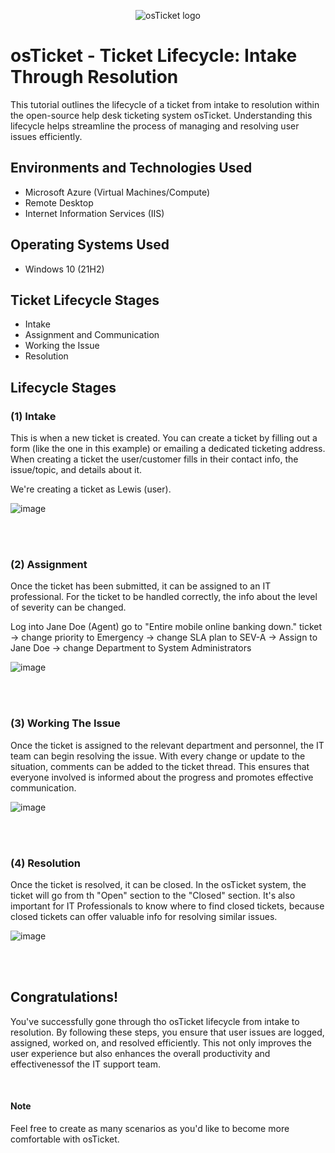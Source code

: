<p align="center">
<img src="https://i.imgur.com/Clzj7Xs.png" alt="osTicket logo"/>
</p>

<h1>osTicket - Ticket Lifecycle: Intake Through Resolution</h1>
This tutorial outlines the lifecycle of a ticket from intake to resolution within the open-source help desk ticketing system osTicket.  Understanding this lifecycle helps streamline the process of managing and resolving user issues efficiently.<br />



<h2>Environments and Technologies Used</h2>

- Microsoft Azure (Virtual Machines/Compute)
- Remote Desktop
- Internet Information Services (IIS)

<h2>Operating Systems Used </h2>

- Windows 10</b> (21H2)

<h2>Ticket Lifecycle Stages</h2>

- Intake
- Assignment and Communication
- Working the Issue
- Resolution

<h2>Lifecycle Stages</h2>

<h3>(1) Intake</h3>    

This is when a new ticket is created.  You can create a ticket by filling out a form (like the one in this example) or emailing a dedicated ticketing address.  When creating a ticket the user/customer fills in their contact info, the issue/topic, and details about it.   

We're creating a ticket as Lewis (user).     
   
![image](https://github.com/user-attachments/assets/33fb9996-d90a-4366-b493-4dcfb8956056)   
   

<br>
<br>

<h3>(2) Assignment</h3>   

Once the ticket has been submitted, it can be assigned to an IT professional. For the ticket to be handled correctly, the info about the level of severity can be changed.      

Log into Jane Doe (Agent) go to "Entire mobile online banking down." ticket -> change priority to Emergency -> change SLA plan to SEV-A -> Assign to Jane Doe -> change Department to System Administrators   

![image](https://github.com/user-attachments/assets/6d51f0f3-188f-43d9-8987-7a56bd63cc24)   

<br>
<br>

<h3>(3) Working The Issue</h3>   

Once the ticket is assigned to the relevant department and personnel, the IT team can begin resolving the issue.  With every change or update to the situation, comments can be added to the ticket thread.  This ensures that everyone involved is informed about the progress and promotes effective communication.    

![image](https://github.com/user-attachments/assets/dc7a33f5-e471-45a6-baa7-428386894df8)   

<br>
<br>

<h3>(4) Resolution</h3>  

Once the ticket is resolved, it can be closed.  In the osTicket system, the ticket will go from th "Open" section to the "Closed" section.  It's also important for IT Professionals to know where to find closed tickets, because closed tickets can offer valuable info for resolving similar issues.   

![image](https://github.com/user-attachments/assets/c8149e60-d600-469d-9d8b-e55662f74ee4)   

<br>
<br>

<h2>Congratulations!</h2>   

You've successfully gone through tho osTicket lifecycle from intake to resolution.  By following these steps, you ensure that user issues are logged, assigned, worked on, and resolved efficiently.  This not only improves the user experience but also enhances the overall productivity and effectivenessof the IT support team.   

<br> 

<h4>Note</h4> 
Feel free to create as many scenarios as you'd like to become more comfortable with osTicket.
 
